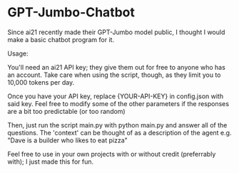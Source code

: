 # GPT-Jumbo-Chatbot
Since ai21 recently made their GPT-Jumbo model public, I thought I would make a basic chatbot program for it.

Usage:

You'll need an ai21 API key; they give them out for free to anyone who has an account. Take care when using the script, though, as they limit you to 10,000 tokens per day.

Once you have your API key, replace {YOUR-API-KEY} in config.json with said key. Feel free to modify some of the other parameters if the responses are a bit too predictable (or too random)

Then, just run the script main.py with python main.py and answer all of the questions. The 'context' can be thought of as a description of the agent e.g. "Dave is a builder who likes to eat pizza"

Feel free to use in your own projects with or without credit (preferrably with); I just made this for fun.
